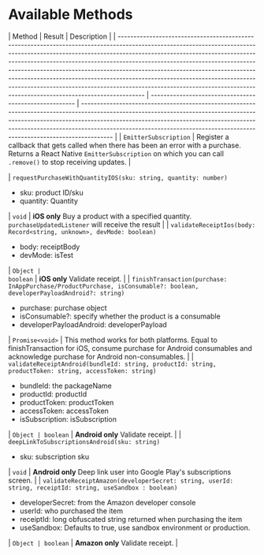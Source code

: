 # Available Methods

| Method | Result | Description |
| -------------------------------------------------------------------------------------------------------------------------------------------------------------------------------------------------------------------------------------------------------------------------------------------------------------------------------------------------------------------------------------------------------------------------------------------------------------------------------------------------------------------------------------------------------------------------- | ------------------------------------------------------ | ---------------------------------------------------------------------------------------------------------------------------------------------------------------------------------------------------------------------------------------------------------------------------------------------------------------------------------- | | `EmitterSubscription` | Register a callback that gets called when there has been an error with a purchase. Returns a React Native `EmitterSubscription` on which you can call `.remove()` to stop receiving updates. |

| `requestPurchaseWithQuantityIOS(sku: string, quantity: number)`<ul><li>sku: product ID/sku</li><li>quantity: Quantity</li></ul> | `void` | **iOS only** Buy a product with a specified quantity. `purchaseUpdatedListener` will receive the result |
| `validateReceiptIos(body: Record<string, unknown>, devMode: boolean)`<ul><li>body: receiptBody</li><li>devMode: isTest</li></ul> | <code>Object &#124; boolean</code> | **iOS only** Validate receipt. |
| `finishTransaction(purchase: InAppPurchase/ProductPurchase, isConsumable?: boolean, developerPayloadAndroid?: string)`<ul><li>purchase: purchase object</li><li>isConsumable?: specify whether the product is a consumable</li><li>developerPayloadAndroid: developerPayload</li></ul> | `Promise<void>` | This method works for both platforms. Equal to finishTransaction for iOS, consume purchase for Android consumables and acknowledge purchase for Android non-consumables. |
| `validateReceiptAndroid(bundleId: string, productId: string, productToken: string, accessToken: string)` <ul><li>bundleId: the packageName</li><li>productId: productId</li><li>productToken: productToken</li><li>accessToken: accessToken</li><li>isSubscription: isSubscription</li></ul> | <code>Object &#124; boolean</code> | **Android only** Validate receipt. |
| `deepLinkToSubscriptionsAndroid(sku: string)` <ul><li>sku: subscription sku</li></ul> | `void` | **Android only** Deep link user into Google Play's subscriptions screen. |
| `validateReceiptAmazon(developerSecret: string, userId: string, receiptId: string, useSandbox : boolean)` <ul><li>developerSecret: from the Amazon developer console</li><li>userId: who purchased the item</li><li>receiptId: long obfuscated string returned when purchasing the item</li><li>useSandbox: Defaults to true, use sandbox environment or production.</li></ul> | <code>Object &#124; boolean</code> | **Amazon only** Validate receipt. |
